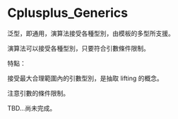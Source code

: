 # Cplusplus_Generics
泛型，即通用，演算法接受各種型別，由模板的多型所支援。

演算法可以接受各種型別，只要符合引數條件限制。

特點：

接受最大合理範圍內的引數型別，是抽取 lifting 的概念。

注意引數的條件限制。

TBD...尚未完成。
